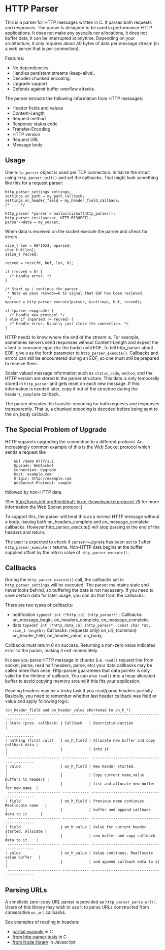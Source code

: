 HTTP Parser
===========

This is a parser for HTTP messages written in C. It parses both requests and
responses. The parser is designed to be used in performance HTTP
applications. It does not make any syscalls nor allocations, it does not
buffer data, it can be interrupted at anytime. Depending on your
architecture, it only requires about 40 bytes of data per message
stream (in a web server that is per connection).

Features:

  * No dependencies
  * Handles persistent streams (keep-alive).
  * Decodes chunked encoding.
  * Upgrade support
  * Defends against buffer overflow attacks.

The parser extracts the following information from HTTP messages:

  * Header fields and values
  * Content-Length
  * Request method
  * Response status code
  * Transfer-Encoding
  * HTTP version
  * Request URL
  * Message body


Usage
-----

One `http_parser` object is used per TCP connection. Initialize the struct
using `http_parser_init()` and set the callbacks. That might look something
like this for a request parser:

    http_parser_settings settings;
    settings.on_path = my_path_callback;
    settings.on_header_field = my_header_field_callback;
    /* ... */

    http_parser *parser = malloc(sizeof(http_parser));
    http_parser_init(parser, HTTP_REQUEST);
    parser->data = my_socket;

When data is received on the socket execute the parser and check for errors.

    size_t len = 80*1024, nparsed;
    char buf[len];
    ssize_t recved;

    recved = recv(fd, buf, len, 0);

    if (recved < 0) {
      /* Handle error. */
    }

    /* Start up / continue the parser.
     * Note we pass recved==0 to signal that EOF has been recieved.
     */
    nparsed = http_parser_execute(parser, &settings, buf, recved);

    if (parser->upgrade) {
      /* handle new protocol */
    } else if (nparsed != recved) {
      /* Handle error. Usually just close the connection. */
    }

HTTP needs to know where the end of the stream is. For example, sometimes
servers send responses without Content-Length and expect the client to
consume input (for the body) until EOF. To tell http_parser about EOF, give
`0` as the forth parameter to `http_parser_execute()`. Callbacks and errors
can still be encountered during an EOF, so one must still be prepared
to receive them.

Scalar valued message information such as `status_code`, `method`, and the
HTTP version are stored in the parser structure. This data is only
temporally stored in `http_parser` and gets reset on each new message. If
this information is needed later, copy it out of the structure during the
`headers_complete` callback.

The parser decodes the transfer-encoding for both requests and responses
transparently. That is, a chunked encoding is decoded before being sent to
the on_body callback.


The Special Problem of Upgrade
------------------------------

HTTP supports upgrading the connection to a different protocol. An
increasingly common example of this is the Web Socket protocol which sends
a request like

        GET /demo HTTP/1.1
        Upgrade: WebSocket
        Connection: Upgrade
        Host: example.com
        Origin: http://example.com
        WebSocket-Protocol: sample

followed by non-HTTP data.

(See http://tools.ietf.org/html/draft-hixie-thewebsocketprotocol-75 for more
information the Web Socket protocol.)

To support this, the parser will treat this as a normal HTTP message without a
body. Issuing both on_headers_complete and on_message_complete callbacks. However
http_parser_execute() will stop parsing at the end of the headers and return.

The user is expected to check if `parser->upgrade` has been set to 1 after
`http_parser_execute()` returns. Non-HTTP data begins at the buffer supplied
offset by the return value of `http_parser_execute()`.


Callbacks
---------

During the `http_parser_execute()` call, the callbacks set in
`http_parser_settings` will be executed. The parser maintains state and
never looks behind, so buffering the data is not necessary. If you need to
save certain data for later usage, you can do that from the callbacks.

There are two types of callbacks:

* notification `typedef int (*http_cb) (http_parser*);`
    Callbacks: on_message_begin, on_headers_complete, on_message_complete.
* data `typedef int (*http_data_cb) (http_parser*, const char *at, size_t length);`
    Callbacks: (requests only) on_uri,
               (common) on_header_field, on_header_value, on_body;

Callbacks must return 0 on success. Returning a non-zero value indicates
error to the parser, making it exit immediately.

In case you parse HTTP message in chunks (i.e. `read()` request line
from socket, parse, read half headers, parse, etc) your data callbacks
may be called more than once. Http-parser guarantees that data pointer is only
valid for the lifetime of callback. You can also `read()` into a heap allocated
buffer to avoid copying memory around if this fits your application.

Reading headers may be a tricky task if you read/parse headers partially.
Basically, you need to remember whether last header callback was field or value
and apply following logic:

    (on_header_field and on_header_value shortened to on_h_*)
     ------------------------ ------------ --------------------------------------------
    | State (prev. callback) | Callback   | Description/action                         |
     ------------------------ ------------ --------------------------------------------
    | nothing (first call)   | on_h_field | Allocate new buffer and copy callback data |
    |                        |            | into it                                    |
     ------------------------ ------------ --------------------------------------------
    | value                  | on_h_field | New header started.                        |
    |                        |            | Copy current name,value buffers to headers |
    |                        |            | list and allocate new buffer for new name  |
     ------------------------ ------------ --------------------------------------------
    | field                  | on_h_field | Previous name continues. Reallocate name   |
    |                        |            | buffer and append callback data to it      |
     ------------------------ ------------ --------------------------------------------
    | field                  | on_h_value | Value for current header started. Allocate |
    |                        |            | new buffer and copy callback data to it    |
     ------------------------ ------------ --------------------------------------------
    | value                  | on_h_value | Value continues. Reallocate value buffer   |
    |                        |            | and append callback data to it             |
     ------------------------ ------------ --------------------------------------------


Parsing URLs
------------

A simplistic zero-copy URL parser is provided as `http_parser_parse_url()`.
Users of this library may wish to use it to parse URLs constructed from
consecutive `on_url` callbacks.

See examples of reading in headers:

* [partial example](http://gist.github.com/155877) in C
* [from http-parser tests](http://github.com/joyent/http-parser/blob/37a0ff8928fb0d83cec0d0d8909c5a4abcd221af/test.c#L403) in C
* [from Node library](http://github.com/ry/node/blob/842eaf446d2fdcb33b296c67c911c32a0dabc747/src/http.js#L284) in Javascript

